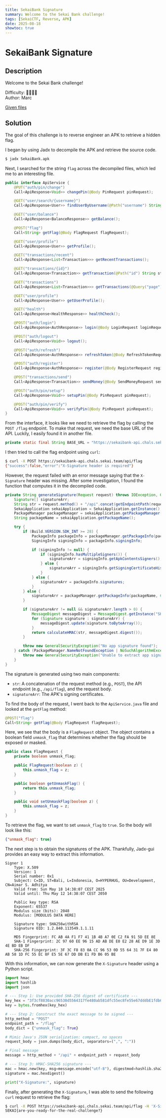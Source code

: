 ```yaml
---
title: SekaiBank Signature
summary: Welcome to the Sekai Bank challenge!
tags: [SekaiCTF, Reverse, APK]
date: 2025-08-18
showtoc: true
---
```


# SekaiBank Signature

## Description

Welcome to the Sekai Bank challenge!

Difficulty: 🔶🔷🔷🔷  
Author: Marc

[Given files](/sekaictf/sekaibank-signature/SekaiBank.apk)

## Solution

The goal of this challenge is to reverse engineer an APK to retrieve a hidden flag.

I began by using Jadx to decompile the APK and retrieve the source code.

```sh
$ jadx SekaiBank.apk
````

Next, I searched for the string `flag` across the decompiled files, which led me to an interesting file.

```ApiService.java
public interface ApiService {
    @PUT("auth/pin/change")
    Call<ApiResponse<Void>> changePin(@Body PinRequest pinRequest);

    @GET("user/search/{username}")
    Call<ApiResponse<User>> findUserByUsername(@Path("username") String str);

    @GET("user/balance")
    Call<ApiResponse<BalanceResponse>> getBalance();

    @POST("flag")
    Call<String> getFlag(@Body FlagRequest flagRequest);

    @GET("user/profile")
    Call<ApiResponse<User>> getProfile();

    @GET("transactions/recent")
    Call<ApiResponse<List<Transaction>>> getRecentTransactions();

    @GET("transactions/{id}")
    Call<ApiResponse<Transaction>> getTransaction(@Path("id") String str);

    @GET("transactions")
    Call<ApiResponse<List<Transaction>>> getTransactions(@Query("page") int i, @Query("limit") int i2);

    @GET("user/profile")
    Call<ApiResponse<User>> getUserProfile();

    @GET("health")
    Call<ApiResponse<HealthResponse>> healthCheck();

    @POST("auth/login")
    Call<ApiResponse<AuthResponse>> login(@Body LoginRequest loginRequest);

    @POST("auth/logout")
    Call<ApiResponse<Void>> logout();

    @POST("auth/refresh")
    Call<ApiResponse<AuthResponse>> refreshToken(@Body RefreshTokenRequest refreshTokenRequest);

    @POST("auth/register")
    Call<ApiResponse<AuthResponse>> register(@Body RegisterRequest registerRequest);

    @POST("transactions/send")
    Call<ApiResponse<Transaction>> sendMoney(@Body SendMoneyRequest sendMoneyRequest);

    @POST("auth/pin/setup")
    Call<ApiResponse<Void>> setupPin(@Body PinRequest pinRequest);

    @POST("auth/pin/verify")
    Call<ApiResponse<Void>> verifyPin(@Body PinRequest pinRequest);
}
```

From the interface, it looks like we need to retrieve the flag by calling the `POST /flag` endpoint.
To make that request, we need the base URL of the API.
Luckily, I easily found it in another file.

```ApiClient.java
private static final String BASE_URL = "https://sekaibank-api.chals.sekai.team/api/";
```

I then tried to call the flag endpoint using `curl`:

```sh
$ curl -X POST https://sekaibank-api.chals.sekai.team/api/flag
{"success":false,"error":"X-Signature header is required"}
```

However, the request failed with an error message saying that the `X-Signature` header was missing.
After some investigation, I found the function that computes it in the decompiled code.

```ApiClient.java
private String generateSignature(Request request) throws IOException, GeneralSecurityException {
    Signature[] signatureArr;
    String str = request.method() + "/api".concat(getEndpointPath(request)) + getRequestBodyAsString(request);
    SekaiApplication sekaiApplication = SekaiApplication.getInstance();
    PackageManager packageManager = sekaiApplication.getPackageManager();
    String packageName = sekaiApplication.getPackageName();

    try {
        if (Build.VERSION.SDK_INT >= 28) {
            PackageInfo packageInfo = packageManager.getPackageInfo(packageName, 134217728);
            SigningInfo signingInfo = packageInfo.signingInfo;

            if (signingInfo != null) {
                if (signingInfo.hasMultipleSigners()) {
                    signatureArr = signingInfo.getApkContentsSigners();
                } else {
                    signatureArr = signingInfo.getSigningCertificateHistory();
                }
            } else {
                signatureArr = packageInfo.signatures;
            }
        } else {
            signatureArr = packageManager.getPackageInfo(packageName, 64).signatures;
        }

        if (signatureArr != null && signatureArr.length > 0) {
            MessageDigest messageDigest = MessageDigest.getInstance("SHA-256");
            for (Signature signature : signatureArr) {
                messageDigest.update(signature.toByteArray());
            }
            return calculateHMAC(str, messageDigest.digest());
        }

        throw new GeneralSecurityException("No app signature found");
    } catch (PackageManager.NameNotFoundException | NoSuchAlgorithmException e) {
        throw new GeneralSecurityException("Unable to extract app signature", e);
    }
}
```

The signature is generated using two main components:
* `str`: A concatenation of the request method (e.g., `POST`), the API endpoint (e.g., `/api/flag`), and the request body.
* `signatureArr`: The APK's signing certificates.

To find the body of the request, I went back to the `ApiService.java` file and looked at the `getFlag` method:

```ApiService.java
@POST("flag")
Call<String> getFlag(@Body FlagRequest flagRequest);
```

Here, we see that the body is a `FlagRequest` object.
The object contains a boolean field `unmask_flag` that determines whether the flag should be exposed or masked.

```FlagRequest.java
public class FlagRequest {
    private boolean unmask_flag;

    public FlagRequest(boolean z) {
        this.unmask_flag = z;
    }

    public boolean getUnmaskFlag() {
        return this.unmask_flag;
    }

    public void setUnmaskFlag(boolean z) {
        this.unmask_flag = z;
    }
}
```

To retrieve the flag, we want to set `unmask_flag` to `true`.
So the body will look like this:

```json
{"unmask_flag": true}
```

The next step is to obtain the signatures of the APK.
Thankfully, Jadx-gui provides an easy way to extract this information.

```
Signer 1
    Type: X.509
    Version: 1
    Serial number: 0x1
    Subject: C=ID, ST=Bali, L=Indonesia, O=HYPERHUG, OU=Development, CN=Aimar S. Adhitya
    Valid from: Sun May 18 14:38:07 CEST 2025
    Valid until: Thu May 12 14:38:07 CEST 2050

    Public key type: RSA
    Exponent: 65537
    Modulus size (bits): 2048
    Modulus: [MODULUS DATA HERE]

    Signature type: SHA256withRSA
    Signature OID: 1.2.840.113549.1.1.11

    MD5 Fingerprint: FC AB 4A F1 F7 41 1B 4B A7 0E C2 FA 91 5D EE 8E 
    SHA-1 Fingerprint: 2C 97 60 EE 96 15 AD AB DE E0 E2 28 AE D9 1E 3D 4E BD EB DF 
    SHA-256 Fingerprint: 3F 3C F8 83 0A CC 96 53 0D 55 64 31 7F E4 80 AB 58 1D FC 55 EC 8F E5 5E 67 DD DB E1 FD B6 05 BE 
```

With this information, we can now generate the `X-Signature` header using a Python script.

```py
import hmac
import hashlib
import json

# --- Step 1: Use provided SHA-256 digest of certificate ---
key_hex = "3f3cf8830acc96530d5564317fe480ab581dfc55ec8fe55e67dddbE1fdb605be"
key = bytes.fromhex(key_hex)

# --- Step 2: Construct the exact message to be signed ---
http_method = "POST"
endpoint_path = "/flag"
body_dict = {"unmask_flag": True}

# Mimic Java's JSON serialization: compact, no spaces
request_body = json.dumps(body_dict, separators=(",", ":"))

# Final message
message = http_method + "/api" + endpoint_path + request_body

# --- Step 3: HMAC-SHA256 signature ---
mac = hmac.new(key, msg=message.encode("utf-8"), digestmod=hashlib.sha256)
signature = mac.hexdigest()

print("X-Signature:", signature)
```

Finally, after generating the `X-Signature`, I was able to send the following `curl` request to retrieve the flag:

```sh
$ curl -X POST https://sekaibank-api.chals.sekai.team/api/flag -H 'X-Signature: 440ba2925730d137259f297fd6fba02af2f7b6c414dd16a1ac336e9047cdb8f5' -H 'Content-Type: application/json' -d '{"unmask_flag":true}'
SEKAI{are-you-ready-for-the-real-challenge?}
```
